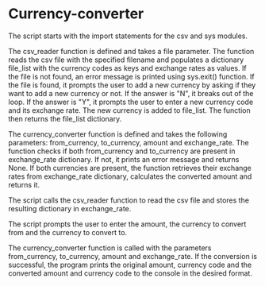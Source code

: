 # Currency-converter

The script starts with the import statements for the csv and sys modules.

The csv_reader function is defined and takes a file parameter. 
The function reads the csv file with the specified filename and populates a dictionary file_list with the currency codes as keys and exchange rates as values.
If the file is not found, an error message is printed using sys.exit() function. 
If the file is found, it prompts the user to add a new currency by asking if they want to add a new currency or not. If the answer is "N", it breaks out of the loop. 
If the answer is "Y", it prompts the user to enter a new currency code and its exchange rate. The new currency is added to file_list. The function then returns the file_list dictionary.

The currency_converter function is defined and takes the following parameters: from_currency, to_currency, amount and exchange_rate. The function checks if both from_currency and to_currency are present in exchange_rate dictionary. 
If not, it prints an error message and returns None. If both currencies are present, the function retrieves their exchange rates from exchange_rate dictionary, calculates the converted amount and returns it.

The script calls the csv_reader function to read the csv file and stores the resulting dictionary in exchange_rate.

The script prompts the user to enter the amount, the currency to convert from and the currency to convert to.

The currency_converter function is called with the parameters from_currency, to_currency, amount and exchange_rate.
If the conversion is successful, the program prints the original amount, currency code and the converted amount and currency code to the console in the desired format.
